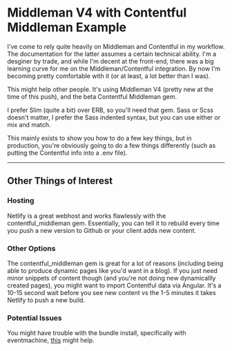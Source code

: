 # Middleman V4 with Contentful Middleman Example

I've come to rely quite heavily on Middleman and Contentful in my workflow. The documentation for the latter assumes a certain technical ability. I'm a desginer by trade, and while I'm decent at the front-end, there was a big learning curve for me on the Middleman/Contentful integration. By now I'm becoming pretty comfortable with it (or at least, a lot better than I was).

This might help other people. It's using Middleman V4 (pretty new at the time of this push), and the beta Contentful Middleman gem.

I prefer Slim (quite a bit) over ERB, so you'll need that gem. Sass or Scss doesn't matter, I prefer the Sass indented syntax, but you can use either or mix and match.

This mainly exists to show you how to do a few key things, but in production, you're obviously going to do a few things differently (such as putting the Contentful info into a .env file).

----

## Other Things of Interest

### Hosting

Netlify is a great webhost and works flawlessly with the contentful_middleman gem. Essentially, you can tell it to rebuild every time you push a new version to Github or your client adds new content.

### Other Options

The contentful_middleman gem is great for a lot of reasons (including being able to produce dynamic pages like you'd want in a blog). If you just need minor snippets of content though (and you're not doing new dynamicallly created pages), you might want to import Contentful data via Angular. It's a 10-15 second wait before you see new content vs the 1-5 minutes it takes Netlify to push a new build.

### Potential Issues
You might have trouble with the bundle install, specifically with eventmachine, [this](https://github.com/eventmachine/eventmachine/issues/643) might help.
